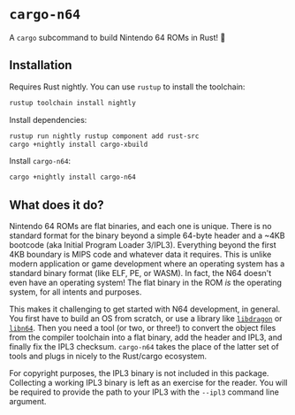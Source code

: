 # `cargo-n64`

A `cargo` subcommand to build Nintendo 64 ROMs in Rust! 🦀

## Installation

Requires Rust nightly. You can use `rustup` to install the toolchain:

```bash
rustup toolchain install nightly
```

Install dependencies:

```bash
rustup run nightly rustup component add rust-src
cargo +nightly install cargo-xbuild
```

Install `cargo-n64`:

```bash
cargo +nightly install cargo-n64
```

## What does it do?

Nintendo 64 ROMs are flat binaries, and each one is unique. There is no standard format for the binary beyond a simple 64-byte header and a ~4KB bootcode (aka Initial Program Loader 3/IPL3). Everything beyond the first 4KB boundary is MIPS code and whatever data it requires. This is unlike modern application or game development where an operating system has a standard binary format (like ELF, PE, or WASM). In fact, the N64 doesn't even have an operating system! The flat binary in the ROM *is* the operating system, for all intents and purposes.

This makes it challenging to get started with N64 development, in general. You first have to build an OS from scratch, or use a library like [`libdragon`](https://github.com/DragonMinded/libdragon) or [`libn64`](https://github.com/tj90241/n64chain/tree/master/libn64). Then you need a tool (or two, or three!) to convert the object files from the compiler toolchain into a flat binary, add the header and IPL3, and finally fix the IPL3 checksum. `cargo-n64` takes the place of the latter set of tools and plugs in nicely to the Rust/cargo ecosystem.

For copyright purposes, the IPL3 binary is not included in this package. Collecting a working IPL3 binary is left as an exercise for the reader. You will be required to provide the path to your IPL3 with the `--ipl3` command line argument.
